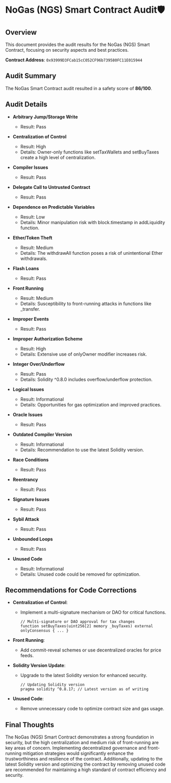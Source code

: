 # NoGas (NGS) Smart Contract Audit🛡️

## Overview
This document provides the audit results for the NoGas (NGS) Smart Contract, focusing on security aspects and best practices.

**Contract Address**: `0x93999D3FCab15cC052CF96b739580FC11E015944`

## Audit Summary
The NoGas Smart Contract audit resulted in a safety score of **86/100**.

## Audit Details

- **Arbitrary Jump/Storage Write**
  - Result: Pass

- **Centralization of Control**
  - Result: High
  - Details: Owner-only functions like setTaxWallets and setBuyTaxes create a high level of centralization.

- **Compiler Issues**
  - Result: Pass

- **Delegate Call to Untrusted Contract**
  - Result: Pass

- **Dependence on Predictable Variables**
  - Result: Low
  - Details: Minor manipulation risk with block.timestamp in addLiquidity function.

- **Ether/Token Theft**
  - Result: Medium
  - Details: The withdrawAll function poses a risk of unintentional Ether withdrawals.

- **Flash Loans**
  - Result: Pass

- **Front Running**
  - Result: Medium
  - Details: Susceptibility to front-running attacks in functions like _transfer.

- **Improper Events**
  - Result: Pass

- **Improper Authorization Scheme**
  - Result: High
  - Details: Extensive use of onlyOwner modifier increases risk.

- **Integer Over/Underflow**
  - Result: Pass
  - Details: Solidity ^0.8.0 includes overflow/underflow protection.

- **Logical Issues**
  - Result: Informational
  - Details: Opportunities for gas optimization and improved practices.

- **Oracle Issues**
  - Result: Pass

- **Outdated Compiler Version**
  - Result: Informational
  - Details: Recommendation to use the latest Solidity version.

- **Race Conditions**
  - Result: Pass

- **Reentrancy**
  - Result: Pass

- **Signature Issues**
  - Result: Pass

- **Sybil Attack**
  - Result: Pass

- **Unbounded Loops**
  - Result: Pass

- **Unused Code**
  - Result: Informational
  - Details: Unused code could be removed for optimization.

## Recommendations for Code Corrections

- **Centralization of Control**: 
  - Implement a multi-signature mechanism or DAO for critical functions.

    ```solidity
    // Multi-signature or DAO approval for tax changes
    function setBuyTaxes(uint256[2] memory _buyTaxes) external onlyConsensus { ... }
    ```

- **Front Running**: 
  - Add commit-reveal schemes or use decentralized oracles for price feeds.

- **Solidity Version Update**: 
  - Upgrade to the latest Solidity version for enhanced security.

    ```solidity
    // Updating Solidity version
    pragma solidity ^0.8.17; // Latest version as of writing
    ```

- **Unused Code**: 
  - Remove unnecessary code to optimize contract size and gas usage.

## Final Thoughts
The NoGas (NGS) Smart Contract demonstrates a strong foundation in security, but the high centralization and medium risk of front-running are key areas of concern. Implementing decentralized governance and front-running mitigation strategies would significantly enhance the trustworthiness and resilience of the contract. Additionally, updating to the latest Solidity version and optimizing the contract by removing unused code are recommended for maintaining a high standard of contract efficiency and security.
